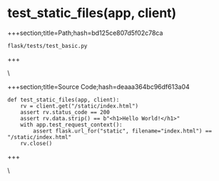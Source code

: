 



# test_static_files(app, client)
  
+++section;title=Path;hash=bd125ce807d5f02c78ca

`flask/tests/test_basic.py`
  
+++

\
  
+++section;title=Source Code;hash=deaaa364bc96df613a04
```
def test_static_files(app, client):
    rv = client.get("/static/index.html")
    assert rv.status_code == 200
    assert rv.data.strip() == b"<h1>Hello World!</h1>"
    with app.test_request_context():
        assert flask.url_for("static", filename="index.html") == "/static/index.html"
    rv.close()
```  
+++

\
